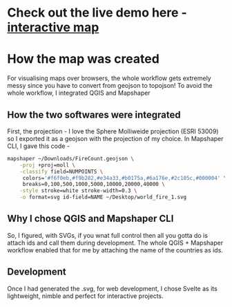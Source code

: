 # Check out the live demo here - [interactive map](https://proy02.github.io/interactive_map/)

# How the map was created

For visualising maps over browsers, the whole workflow gets extremely messy since you have to convert from geojson to topojson!
To avoid the whole workflow, I integrated QGIS and Mapshaper 

## How the two softwares were integrated

First, the projection - I love the Sphere Molliweide projection (ESRI 53009) so I exported it as a geojson with the projection of my choice. In Mapshaper CLI, I gave this code - 

```sh
mapshaper ~/Downloads/FireCount.geojson \
	-proj +proj=moll \
	-classify field=NUMPOINTS \
	 colors='#f6f0eb,#f9b282,#e34a33,#b0175a,#6a176e,#2c105c,#000004' \
	 breaks=0,100,500,1000,5000,10000,20000,40000 \
	-style stroke=white stroke-width=0.3 \
	-o format=svg id-field=NAME ~/Desktop/world_fire_1.svg
```

## Why I chose QGIS and Mapshaper CLI

So, I figured, with SVGs, if you wnat full control then all you gotta do is attach ids and call them during development.
The whole QGIS + Mapshaper workflow enabled that for me by attaching the name of the countries as ids.


## Development

Once I had generated the .svg, for web development, I chose Svelte as its lightweight, nimble and perfect for interactive projects. 


